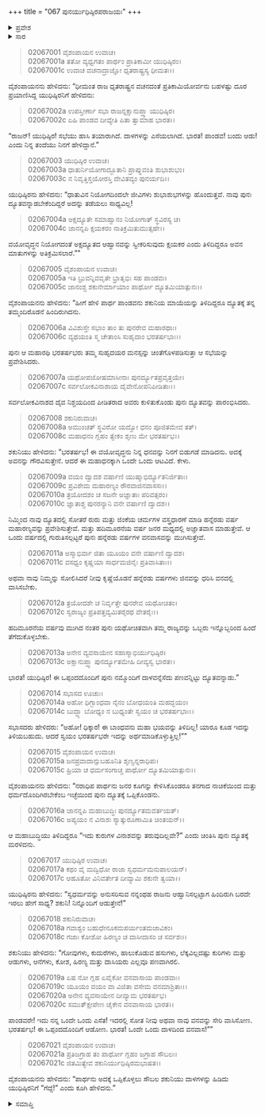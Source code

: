 +++
title = "067 ಪುನರ್ಯುಧಿಷ್ಠಿರಪರಾಜಯಃ"
+++

<details><summary>ಪ್ರವೇಶ</summary>


।।   ಓಂ ಓಂ ನಮೋ ನಾರಾಯಣಾಯ।।   ಶ್ರೀ ವೇದವ್ಯಾಸಾಯ ನಮಃ ।।

ಶ್ರೀ ಕೃಷ್ಣದ್ವೈಪಾಯನ ವೇದವ್ಯಾಸ ವಿರಚಿತ  

**ಶ್ರೀ ಮಹಾಭಾರತ**

**ಸಭಾ ಪರ್ವ**

**ಅನುದ್ಯೂತ ಪರ್ವ**

**ಅಧ್ಯಾಯ 67**

</details>


<details><summary>ಸಾರ</summary>

ಧೃತರಾಷ್ಟ್ರನ ಆಜ್ಞೆಯಂತೆ ಪ್ರತಿಕಾಮಿಯು ಹಿಂದಿರುಗಿ ಹೋಗುತ್ತಿದ್ದ ಯುಧಿಷ್ಠಿರನಿಗೆ ಪುನಃ ದ್ಯೂತದ ಆಹ್ವಾನವನ್ನು ನೀಡುವುದು (1-2). ಯುಧಿಷ್ಠಿರನು ಚಿಂತಿಸಿ ದ್ಯೂತಕ್ಕೆ ಸಭೆಗೆ ಮರಳುವುದು (3-7). ಶಕುನಿಯು ದ್ಯೂತದ ನಿಬಂಧನೆಗಳನ್ನು ವಿವರಿಸುವುದು (8-13). ಸಭಾಸದರ ಉದ್ಗಾರ (14). ಯುಧಿಷ್ಠಿರನು ನಿಬಂಧನೆಗಳಿಗೆ ಒಪ್ಪಿಕೊಳ್ಳುವುದು (15-17). ಶಕುನಿಯು ಪಣವನ್ನಿಟ್ಟು ದಾಳಗಳನ್ನು ಹಿಡಿದು ಗೆದ್ದೆ ಎನ್ನುವುದು (18-21).

</details>


> 02067001 ವೈಶಂಪಾಯನ ಉವಾಚ।  
02067001a ತತೋ ವ್ಯಧ್ವಗತಂ ಪಾರ್ಥಂ ಪ್ರಾತಿಕಾಮೀ ಯುಧಿಷ್ಠಿರಂ।  
02067001c ಉವಾಚ ವಚನಾದ್ರಾಜ್ಞೋ ಧೃತರಾಷ್ಟ್ರಸ್ಯ ಧೀಮತಃ।।

ವೈಶಂಪಾಯನನು ಹೇಳಿದನು: “ಧೀಮಂತ ರಾಜ ಧೃತರಾಷ್ಟ್ರನ ವಚನದಂತೆ ಪ್ರತಿಕಾಮಿಯೋರ್ವನು ಬಹಳಷ್ಟು ದೂರ ಪ್ರಯಾಣಿಸಿದ್ದ ಯುಧಿಷ್ಠಿರನಿಗೆ ಹೇಳಿದನು:

> 02067002a ಉಪಸ್ತೀರ್ಣಾ ಸಭಾ ರಾಜನ್ನಕ್ಷಾನುಪ್ತ್ವಾ ಯುಧಿಷ್ಠಿರ।  
02067002c ಏಹಿ ಪಾಂಡವ ದೀವ್ಯೇತಿ ಪಿತಾ ತ್ವಾಮಾಹ ಭಾರತ।।

“ರಾಜನ್! ಯುಧಿಷ್ಠಿರ! ಸಭೆಯು ಹಾಸಿ ತಯಾರಾಗಿದೆ. ದಾಳಗಳನ್ನು ಎಸೆಯಲಾಗಿದೆ. ಭಾರತ! ಪಾಂಡವ! ಬಂದು ಆಡು! ಎಂದು ನಿನ್ನ ತಂದೆಯು ನಿನಗೆ ಹೇಳಿದ್ದಾನೆ.”

> 02067003 ಯುಧಿಷ್ಠಿರ ಉವಾಚ।  
02067003a ಧಾತುರ್ನಿಯೋಗಾದ್ಭೂತಾನಿ ಪ್ರಾಪ್ನುವಂತಿ ಶುಭಾಶುಭಂ।   
02067003c ನ ನಿವೃತ್ತಿಸ್ತಯೋರಸ್ತಿ ದೇವಿತವ್ಯಂ ಪುನರ್ಯದಿ।।

ಯುಧಿಷ್ಠಿರನು ಹೇಳಿದನು: “ಧಾತುವಿನ ನಿಯೋಗದಿಂದಲೇ ಜೀವಿಗಳು ಶುಭಾಶುಭಗಳನ್ನು ಹೊಂದುತ್ತವೆ. ನಾವು ಪುನಃ ದ್ಯೂತವನ್ನಾಡಬೇಕೆಂದಿದ್ದರೆ ಅದನ್ನು ತಡೆಯಲು ಸಾಧ್ಯವಿಲ್ಲ!

> 02067004a ಅಕ್ಷದ್ಯೂತೇ ಸಮಾಹ್ವಾನಂ ನಿಯೋಗಾತ್ ಸ್ಥವಿರಸ್ಯ ಚ।  
02067004c ಜಾನನ್ನಪಿ ಕ್ಷಯಕರಂ ನಾತಿಕ್ರಮಿತುಮುತ್ಸಹೇ।।

ವಯೋವೃದ್ಧನ ನಿಯೋಗದಂತೆ ಅಕ್ಷದ್ಯೂತದ ಆಹ್ವಾನವನ್ನು ಸ್ವೀಕರಿಸುವುದು ಕ್ಷಯಕರ ಎಂದು ತಿಳಿದಿದ್ದರೂ ಅವನ ಮಾತುಗಳನ್ನು ಅತಿಕ್ರಮಿಸಲಾರೆ.””

> 02067005 ವೈಶಂಪಾಯನ ಉವಾಚ।  
02067005a ಇತಿ ಬ್ರುವನ್ನಿವವೃತೇ ಭ್ರಾತೃಭಿಃ ಸಹ ಪಾಂಡವಃ।  
02067005c ಜಾನಂಶ್ಚ ಶಕುನೇರ್ಮಾಯಾಂ ಪಾರ್ಥೋ ದ್ಯೂತಮಿಯಾತ್ಪುನಃ।।

ವೈಶಂಪಾಯನನು ಹೇಳಿದನು: “ಹೀಗೆ ಹೇಳಿ ಪಾರ್ಥ ಪಾಂಡವನು ಶಕುನಿಯ ಮಾಯೆಯನ್ನು ತಿಳಿದಿದ್ದರೂ ದ್ಯೂತಕ್ಕೆ ತನ್ನ ತಮ್ಮಂದಿರೊಡನೆ ಹಿಂದಿರುಗಿದನು.

> 02067006a ವಿವಿಶುಸ್ತೇ ಸಭಾಂ ತಾಂ ತು ಪುನರೇವ ಮಹಾರಥಾಃ।  
02067006c ವ್ಯಥಯಂತಿ ಸ್ಮ ಚೇತಾಂಸಿ ಸುಹೃದಾಂ ಭರತರ್ಷಭಾಃ।।

ಪುನಃ ಆ ಮಹಾರಥಿ ಭರತರ್ಷಭರು ತಮ್ಮ ಸುಹೃದಯರ ಮನಸ್ಸನ್ನು ಚಿಂತೆಗೊಳಪಡಿಸುತ್ತಾ ಆ ಸಭೆಯನ್ನು ಪ್ರವೇಶಿಸಿದರು.

> 02067007a ಯಥೋಪಜೋಷಮಾಸೀನಾಃ ಪುನರ್ದ್ಯೂತಪ್ರವೃತ್ತಯೇ।  
02067007c ಸರ್ವಲೋಕವಿನಾಶಾಯ ದೈವೇನೋಪನಿಪೀಡಿತಾಃ।।

ಸರ್ವಲೋಕವಿನಾಶದ ದೈವ ನಿಶ್ಚಯದಿಂದ ಪೀಡಿತರಾದ ಅವರು ಕುಳಿತುಕೊಂಡು ಪುನಃ ದ್ಯೂತವನ್ನು ಪಾರಂಭಿಸಿದರು.

> 02067008 ಶಕುನಿರುವಾಚ।  
02067008a ಅಮುಂಚತ್ ಸ್ಥವಿರೋ ಯದ್ವೋ ಧನಂ ಪೂಜಿತಮೇವ ತತ್।  
02067008c ಮಹಾಧನಂ ಗ್ಲಹಂ ತ್ವೇಕಂ ಶೃಣು ಮೇ ಭರತರ್ಷಭ।।

ಶಕುನಿಯು ಹೇಳಿದನು: “ಭರತರ್ಷಭ! ಈ ವಯೋವೃದ್ಧನು ನಿನ್ನ ಧನವನ್ನು ನಿನಗೆ ಬಿಡುಗಡೆ ಮಾಡಿದನು. ಅದಕ್ಕೆ ಅವನನ್ನು ಗೌರವಿಸುತ್ತೇನೆ. ಆದರೆ ಈ ಮಹಾಧನಕ್ಕಾಗಿ ಒಂದೇ ಒಂದು ಆಟವಿದೆ. ಕೇಳು.

> 02067009a ವಯಂ ದ್ವಾದಶ ವರ್ಷಾಣಿ ಯುಷ್ಮಾಭಿರ್ದ್ಯೂತನಿರ್ಜಿತಾಃ।  
02067009c ಪ್ರವಿಶೇಮ ಮಹಾರಣ್ಯಂ ರೌರವಾಜಿನವಾಸಸಃ।।  
02067010a ತ್ರಯೋದಶಂ ಚ ಸಜನೇ ಅಜ್ಞಾತಾಃ ಪರಿವತ್ಸರಂ।  
02067010c ಜ್ಞಾತಾಶ್ಚ ಪುನರನ್ಯಾನಿ ವನೇ ವರ್ಷಾಣಿ ದ್ವಾದಶ।।

ನಿಮ್ಮಿಂದ ನಾವು ದ್ಯೂತದಲ್ಲಿ ಸೋತರೆ ರುರು ಮತ್ತು ಜಿಂಕೆಯ ಚರ್ಮಗಳ ವಸ್ತ್ರಧಾರಣೆ ಮಾಡಿ ಹನ್ನೆರಡು ವರ್ಷ ಮಹಾರಣ್ಯವನ್ನು ಪ್ರವೇಶಿಸುತ್ತೇವೆ. ಮತ್ತು ಹದಿಮೂರನೆಯ ವರ್ಷ ಜನರ ಮಧ್ಯದಲ್ಲಿ ಅಜ್ಞಾತವಾಸ ಮಾಡುತ್ತೇವೆ. ಆ ಒಂದು ವರ್ಷದಲ್ಲಿ ಗುರುತಿಸಲ್ಪಟ್ಟರೆ ಪುನಃ ಹನ್ನೆರಡು ವರ್ಷಗಳ ವನವಾಸವನ್ನು ಮುಗಿಸುತ್ತೇವೆ.

> 02067011a ಅಸ್ಮಾಭಿರ್ವಾ ಜಿತಾ ಯೂಯಂ ವನೇ ವರ್ಷಾಣಿ ದ್ವಾದಶ।  
02067011c ವಸಧ್ವಂ ಕೃಷ್ಣಯಾ ಸಾರ್ಧಮಜಿನೈಃ ಪ್ರತಿವಾಸಿತಾಃ।।

ಅಥವಾ ನಾವು ನಿಮ್ಮನ್ನು ಸೋಲಿಸಿದರೆ ನೀವು ಕೃಷ್ಣೆಯೊಡನೆ ಹನ್ನೆರಡು ವರ್ಷಗಳು ಜಿನವನ್ನು ಧರಿಸಿ ವನದಲ್ಲಿ ವಾಸಿಸಬೇಕು.

> 02067012a ತ್ರಯೋದಶೇ ಚ ನಿರ್ವೃತ್ತೇ ಪುನರೇವ ಯಥೋಚಿತಂ।  
02067012c ಸ್ವರಾಜ್ಯಂ ಪ್ರತಿಪತ್ತವ್ಯಮಿತರೈರಥ ವೇತರೈಃ।।

ಹದಿಮೂರನೆಯ ವರ್ಷವು ಮುಗಿದ ನಂತರ ಪುನಃ ಯಥೋಚಿತವಾಗಿ ತಮ್ಮ ರಾಜ್ಯವನ್ನು ಒಬ್ಬರು ಇನ್ನೊಬ್ಬರಿಂದ ಹಿಂದೆ ತೆಗೆದುಕೊಳ್ಳಬೇಕು.

> 02067013a ಅನೇನ ವ್ಯವಸಾಯೇನ ಸಹಾಸ್ಮಾಭಿರ್ಯುಧಿಷ್ಠಿರ।  
02067013c ಅಕ್ಷಾನುಪ್ತ್ವಾ ಪುನರ್ದ್ಯೂತಮೇಹಿ ದೀವ್ಯಸ್ವ ಭಾರತ।।

ಭಾರತ! ಯುಧಿಷ್ಠಿರ! ಈ ಒಪ್ಪಂದದೊಂದಿಗೆ ಪುನಃ ನಮ್ಮೊಂದಿಗೆ ದಾಳವನ್ನೆಸೆದು ಪಣವನ್ನಿಟ್ಟು ದ್ಯೂತವನ್ನಾಡು.”

> 02067014 ಸಭಾಸದ ಊಚುಃ।  
02067014a ಅಹೋ ಧಿಗ್ಬಾಂಧವಾ ನೈನಂ ಬೋಧಯಂತಿ ಮಹದ್ಭಯಂ।  
02067014c ಬುದ್ಧ್ಯಾ ಬೋಧ್ಯಂ ನ ಬುಧ್ಯಂತೇ ಸ್ವಯಂ ಚ ಭರತರ್ಷಭಾಃ।।

ಸಭಾಸದರು ಹೇಳಿದರು: “ಅಹೋ! ಧಿಕ್ಕಾರ! ಈ ಬಾಂಧವನು ಮಹಾ ಭಯವನ್ನು ತಿಳಿದಿಲ್ಲ! ಯಾರೂ ಕೂಡ ಇದನ್ನು ತಿಳಿಯಬಹುದು. ಆದರೆ ಸ್ವಯಂ ಭರತರ್ಷಭರೇ ಇದನ್ನು ಅರ್ಥಮಾಡಿಕೊಳ್ಳುತ್ತಿಲ್ಲ!””

> 02067015 ವೈಶಂಪಾಯನ ಉವಾಚ।  
02067015a ಜನಪ್ರವಾದಾನ್ಸುಬಹೂನಿತಿ ಶೃಣ್ವನ್ನರಾಧಿಪಃ।  
02067015c ಹ್ರಿಯಾ ಚ ಧರ್ಮಸಂಗಾಚ್ಚ ಪಾರ್ಥೋ ದ್ಯೂತಮಿಯಾತ್ಪುನಃ।।

ವೈಶಂಪಾಯನನು ಹೇಳಿದನು: “ನರಾಧಿಪ ಪಾರ್ಥನು ಜನರ ಕೂಗನ್ನು ಕೇಳಿಸಿಕೊಂಡರೂ ತನಗಾದ ನಾಚಿಕೆಯಿಂದ ಮತ್ತು ಧರ್ಮದೊಂದಿಗಿರಬೇಕೆಂಬ ಇಚ್ಛೆಯಿಂದ ಪುನಃ ದ್ಯೂತಕ್ಕೆ ಒಪ್ಪಿಕೊಂಡನು.

> 02067016a ಜಾನನ್ನಪಿ ಮಹಾಬುದ್ಧಿಃ ಪುನರ್ದ್ಯೂತಮವರ್ತಯತ್।  
02067016c ಅಪ್ಯಯಂ ನ ವಿನಾಶಃ ಸ್ಯಾತ್ಕುರೂಣಾಮಿತಿ ಚಿಂತಯನ್।।

ಆ ಮಹಾಬುದ್ಧಿಯು ತಿಳಿದಿದ್ದರೂ “ಇದು ಕುರುಗಳ ವಿನಾಶವನ್ನು ತರುವುದಿಲ್ಲವೇ?” ಎಂದು ಚಿಂತಿಸಿ ಪುನಃ ದ್ಯೂತಕ್ಕೆ ಮರಳಿದನು.

> 02067017 ಯುಧಿಷ್ಠಿರ ಉವಾಚ।  
02067017a ಕಥಂ ವೈ ಮದ್ವಿಧೋ ರಾಜಾ ಸ್ವಧರ್ಮಮನುಪಾಲಯನ್।  
02067017c ಆಹೂತೋ ವಿನಿವರ್ತೇತ ದೀವ್ಯಾಮಿ ಶಕುನೇ ತ್ವಯಾ।।

ಯುಧಿಷ್ಠಿರನು ಹೇಳಿದನು: “ಸ್ವಧರ್ಮವನ್ನು ಅನುಸರಿಸುವ ನನ್ನಂಥಹ ರಾಜನು ಆಹ್ವಾನಿಸಲ್ಪಟ್ಟಾಗ ಹಿಂದಿರುಗಿ ಬರದೇ ಇರಲು ಹೇಗೆ ಸಾಧ್ಯ? ಶಕುನಿ! ನಿನ್ನೊಂದಿಗೆ ಆಡುತ್ತೇನೆ!”

> 02067018 ಶಕುನಿರುವಾಚ।  
02067018a ಗವಾಶ್ವಂ ಬಹುಧೇನೂಕಮಪರ್ಯಂತಮಜಾವಿಕಂ।  
02067018c ಗಜಾಃ ಕೋಶೋ ಹಿರಣ್ಯಂ ಚ ದಾಸೀದಾಸಂ ಚ ಸರ್ವಶಃ।।

ಶಕುನಿಯು ಹೇಳಿದನು: “ಗೋವುಗಳು, ಕುದುರೆಗಳು, ಹಾಲುಕೊಡುವ ಹಸುಗಳು, ಲೆಕ್ಕವಿಲ್ಲದಷ್ಟು ಕುರಿಗಳು ಮತ್ತು ಆಡುಗಳು, ಆನೆಗಳು, ಕೋಶ, ಹಿರಣ್ಯ ಮತ್ತು ದಾಸಿಯರು ಎಲ್ಲವೂ ಪಣವಾಗಿರಲಿ.

> 02067019a ಏಷ ನೋ ಗ್ಲಹ ಏವೈಕೋ ವನವಾಸಾಯ ಪಾಂಡವಾಃ।  
02067019c ಯೂಯಂ ವಯಂ ವಾ ವಿಜಿತಾ ವಸೇಮ ವನಮಾಶ್ರಿತಾಃ।।  
02067020a ಅನೇನ ವ್ಯವಸಾಯೇನ ದೀವ್ಯಾಮ ಭರತರ್ಷಭ।  
02067020c ಸಮುತ್ಕ್ಷೇಪೇಣ ಚೈಕೇನ ವನವಾಸಾಯ ಭಾರತ।।

ಪಾಂಡವರೇ! ಇದು ನನ್ನ ಒಂದೇ ಒಂದು ಎಸೆತ! ಇದರಲ್ಲಿ ಸೋತ ನೀವು ಅಥವಾ ನಾವು ವನವನ್ನು ಸೇರಿ ವಾಸಿಸೋಣ. ಭರತರ್ಷಭ! ಈ ಒಪ್ಪಂದದೊಂದಿಗೆ ಆಡೋಣ. ಭಾರತ! ಒಂದೇ ಒಂದು ದಾಳದಿಂದ ವನವಾಸ!””

> 02067021 ವೈಶಂಪಾಯನ ಉವಾಚ।  
02067021a ಪ್ರತಿಜಗ್ರಾಹ ತಂ ಪಾರ್ಥೋ ಗ್ಲಹಂ ಜಗ್ರಾಹ ಸೌಬಲಃ।  
02067021c ಜಿತಮಿತ್ಯೇವ ಶಕುನಿರ್ಯುಧಿಷ್ಠಿರಮಭಾಷತ।।

ವೈಶಂಪಾಯನನು ಹೇಳಿದನು: “ಪಾರ್ಥನು ಅದಕ್ಕೆ ಒಪ್ಪಿಕೊಳ್ಳಲು ಸೌಬಲ ಶಕುನಿಯು ದಾಳಗಳನ್ನು ಹಿಡಿದು ಯುಧಿಷ್ಠಿರನಿಗೆ “ಗೆದ್ದೆ!” ಎಂದು ಕೂಗಿ ಹೇಳಿದನು.”


<details><summary>ಸಮಾಪ್ತಿ</summary>


ಇತಿ ಶ್ರೀ ಮಹಾಭಾರತೇ ಸಭಾಪರ್ವಣಿ ಅನುದ್ಯೂತಪರ್ವಣಿ ಪುನರ್ಯುಧಿಷ್ಠಿರಪರಾಜಯೇ ಸಪ್ತಷಷ್ಟಿತಮೋಽಧ್ಯಾಯಃ।।  
ಇದು ಶ್ರೀ ಮಹಾಭಾರತದಲ್ಲಿ ಸಭಾಪರ್ವದಲ್ಲಿ ಅನುದ್ಯೂತಪರ್ವದಲ್ಲಿ ಪುನಃ ಯುಧಿಷ್ಠಿರನ ಪರಾಜಯ ಎನ್ನುವ ಅರವತ್ತೇಳನೆಯ ಅಧ್ಯಾಯವು.

</details>

